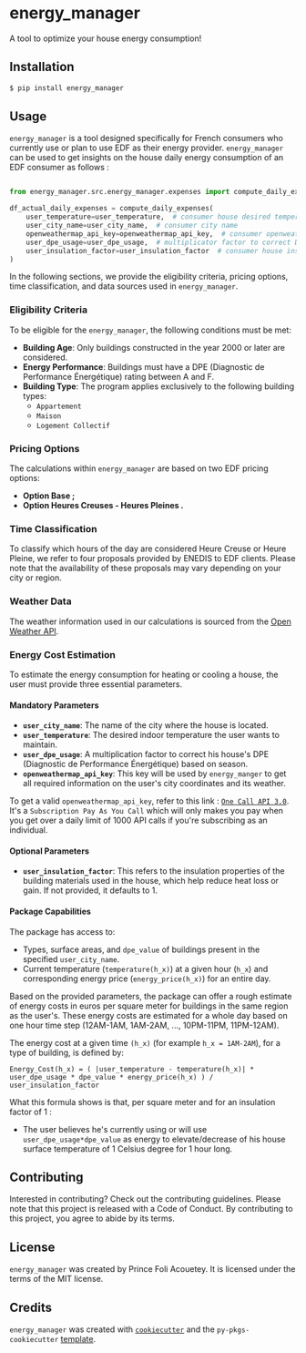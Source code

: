 # energy_manager

A tool to optimize your house energy consumption!

## Installation

```bash
$ pip install energy_manager
```

## Usage

`energy_manager` is a tool designed specifically for French consumers who currently use or plan to use EDF as their energy provider. `energy_manager` can be used to get insights on the house daily energy consumption of an EDF consumer as follows :

```python

from energy_manager.src.energy_manager.expenses import compute_daily_expenses

df_actual_daily_expenses = compute_daily_expenses(
    user_temperature=user_temperature,  # consumer house desired temperature
    user_city_name=user_city_name,  # consumer city name
    openweathermap_api_key=openweathermap_api_key,  # consumer openweathermap api key
    user_dpe_usage=user_dpe_usage,  # multiplicator factor to correct DPE value
    user_insulation_factor=user_insulation_factor  # consumer house insulation factor (optional)
)
```

In the following sections, we provide the eligibility criteria, pricing options, time classification, and data sources used in `energy_manager`.

### Eligibility Criteria

To be eligible for the `energy_manager`, the following conditions must be met:

- **Building Age**: Only buildings constructed in the year 2000 or later are considered.
- **Energy Performance**: Buildings must have a DPE (Diagnostic de Performance Énergétique) rating between A and F.
- **Building Type**: The program applies exclusively to the following building types:
  - `Appartement`
  - `Maison`
  - `Logement Collectif`

### Pricing Options

The calculations within `energy_manager` are based on two EDF pricing options:

- **Option Base ;**
- **Option Heures Creuses - Heures Pleines .**

### Time Classification
To classify which hours of the day are considered Heure Creuse or Heure Pleine, we refer to four proposals provided by ENEDIS to EDF clients. 
Please note that the availability of these proposals may vary depending on your city or region.

### Weather Data
The weather information used in our calculations is sourced from the [Open Weather API](https://openweathermap.org/).

### Energy Cost Estimation

To estimate the energy consumption for heating or cooling a house, the user must provide three essential parameters.

#### Mandatory Parameters

- **`user_city_name`**: The name of the city where the house is located.
- **`user_temperature`**: The desired indoor temperature the user wants to maintain.
- **`user_dpe_usage`**: A multiplication factor to correct his house's DPE (Diagnostic de Performance Énergétique) based on season.
- **`openweathermap_api_key`**: This key will be used by `energy_manger` to get all required information on the user's city coordinates and its weather.

To get a valid `openweathermap_api_key`, refer to this link :  [`One Call API 3.0`](https://home.openweathermap.org/subscriptions/unauth_subscribe/onecall_30/base).
It's a `Subscription Pay As You Call` which will only makes you pay when you get over a daily limit of 1000 API calls if you're subscribing as an individual.

#### Optional Parameters

- **`user_insulation_factor`**: This refers to the insulation properties of the building materials used in the house, which help reduce heat loss or gain. If not provided, it defaults to 1.

#### Package Capabilities

The package has access to:

- Types, surface areas, and `dpe_value` of buildings present in the specified `user_city_name`.
- Current temperature (`temperature(h_x)`) at a given hour (`h_x`) and corresponding energy price (`energy_price(h_x)`) for an entire day.

Based on the provided parameters, the package can offer a rough estimate of energy costs in euros per square meter for buildings in the same region as the user's.
These energy costs are estimated for a whole day based on one hour time step (12AM-1AM, 1AM-2AM, ..., 10PM-11PM, 11PM-12AM).

The energy cost at a given time `(h_x)` (for example `h_x = 1AM-2AM`), for a type of building, is defined by:
```
Energy_Cost(h_x) = ( |user_temperature - temperature(h_x)| * user_dpe_usage * dpe_value * energy_price(h_x) ) / user_insulation_factor
```

What this formula shows is that, per square meter and for an insulation factor of 1 : 

- The user believes he's currently using or will use `user_dpe_usage*dpe_value` as energy to elevate/decrease of his house surface temperature of 1 Celsius degree for 1 hour long.

## Contributing

Interested in contributing? Check out the contributing guidelines. 
Please note that this project is released with a Code of Conduct. 
By contributing to this project, you agree to abide by its terms.

## License
`energy_manager` was created by Prince Foli Acouetey. It is licensed under the terms of the MIT license.

## Credits
`energy_manager` was created with [`cookiecutter`](https://cookiecutter.readthedocs.io/en/latest/) and the `py-pkgs-cookiecutter` [template](https://github.com/py-pkgs/py-pkgs-cookiecutter).
